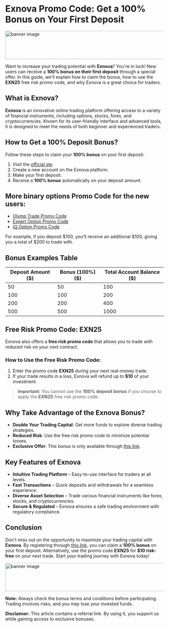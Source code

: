 # Exnova Promo Code: Get a 100% Bonus on Your First Deposit

<a target="_blank" href="https://exnova.com/lp/start-trading/?aff=751494&aff_model=revenue&afftrack="><img alt="banner image" src="https://static.cdnaffs.com/files/storage/public/ck/12/6tpjgpjrcr7ghg40.jpg" width="728" height="90" /></a>

Want to increase your trading potential with **Exnova**? You're in luck! New users can receive a **100% bonus on their first deposit** through a special offer. In this guide, we'll explain how to claim the bonus, how to use the **EXN25** free risk promo code, and why Exnova is a great choice for traders.

## What is Exnova?

**Exnova** is an innovative online trading platform offering access to a variety of financial instruments, including options, stocks, forex, and cryptocurrencies. Known for its user-friendly interface and advanced tools, it is designed to meet the needs of both beginner and experienced traders.

## How to Get a 100% Deposit Bonus?

Follow these steps to claim your **100% bonus** on your first deposit:

1. Visit the [official ste]([https://r.shortlify.com/?prefid=1014038001&brand=Bgjcgw](https://exnova.com/lp/start-trading/?aff=751494&aff_model=revenue&afftrack=)).
2. Create a new account on the Exnova platform.
3. Make your first deposit.
4. Receive a **100% bonus** automatically on your deposit amount.

## More binary options Promo Code for the new users:
- [Olymp Trade Promo Code](https://github.com/Analyst-Reviewer/olymotrade-promocode)
- [Expert Option Promo Code](https://github.com/Analyst-Reviewer/expert-option-code/)
- [IQ Option Promo Code](https://github.com/Analyst-Reviewer/iq-option-promocode)

For example, if you deposit $100, you'll receive an additional $100, giving you a total of $200 to trade with.

## Bonus Examples Table

| Deposit Amount ($) | Bonus (100%) ($) | Total Account Balance ($) |
|--------------------|------------------|----------------------------|
| 50                 | 50              | 100                        |
| 100                | 100             | 200                        |
| 200                | 200             | 400                        |
| 500                | 500             | 1000                       |

## Free Risk Promo Code: EXN25

Exnova also offers a **free risk promo code** that allows you to trade with reduced risk on your next contract.

### How to Use the Free Risk Promo Code:

1. Enter the promo code **EXN25** during your next real-money trade.
2. If your trade results in a loss, Exnova will refund up to **$10** of your investment.

> **Important:** You cannot use the **100% deposit bonus** if you choose to apply the **EXN25** free risk promo code.

## Why Take Advantage of the Exnova Bonus?

- **Double Your Trading Capital**: Get more funds to explore diverse trading strategies.
- **Reduced Risk**: Use the free risk promo code to minimize potential losses.
- **Exclusive Offer**: This bonus is only available through [this link]([https://r.shortlify.com/?prefid=1014038001&brand=Bgjcgw](https://exnova.com/lp/start-trading/?aff=751494&aff_model=revenue&afftrack=)).

## Key Features of Exnova

- **Intuitive Trading Platform** – Easy-to-use interface for traders at all levels.
- **Fast Transactions** – Quick deposits and withdrawals for a seamless experience.
- **Diverse Asset Selection** – Trade various financial instruments like forex, stocks, and cryptocurrencies.
- **Secure & Regulated** – Exnova ensures a safe trading environment with regulatory compliance.

## Conclusion

Don't miss out on the opportunity to maximize your trading capital with **Exnova**. By registering through [this link]([https://r.shortlify.com/?prefid=1014038001&brand=Bgjcgw](https://exnova.com/lp/start-trading/?aff=751494&aff_model=revenue&afftrack=)), you can claim a **100% bonus** on your first deposit. Alternatively, use the promo code **EXN25** for **$10 risk-free** on your next trade. Start your trading journey with Exnova today!

<a target="_blank" href="https://exnova.com/lp/start-trading/?aff=751494&aff_model=revenue&afftrack="><img alt="banner image" src="https://static.cdnaffs.com/files/storage/public/ck/12/6tpjgpjrcr7ghg40.jpg" width="728" height="90" /></a>

**Note:** Always check the bonus terms and conditions before participating. Trading involves risks, and you may lose your invested funds.

**Disclaimer:** This article contains a referral link. By using it, you support us while gaining access to exclusive bonuses.

